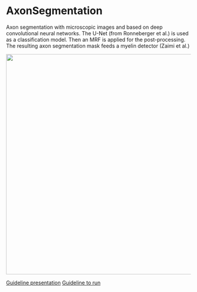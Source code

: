 # AxonSegmentation 

Axon segmentation with microscopic images and based on deep convolutional neural networks.
The U-Net (from Ronneberger et al.) is used as a classification model.
Then an MRF is applied for the post-processing.
The resulting axon segmentation mask feeds a myelin detector (Zaimi et al.)

<img src="https://github.com/vherman3/AxonSegmentation/blob/master/schema.png" width="600px" align="middle" />

[Guideline presentation](https://docs.google.com/presentation/d/1gtp8UiqJJF7pRaBctTryoGQPACMeu29DhCMYn6k6PXQ/edit?usp=sharing)
[Guideline to run](https://github.com/vherman3/AxonSegmentation/blob/master/guideline.py)